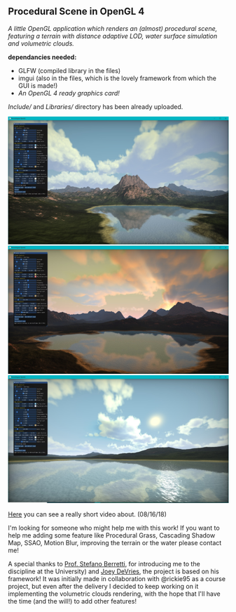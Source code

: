 ## Procedural Scene in OpenGL 4 ##
*A little OpenGL application which renders an (almost) procedural scene, featuring a terrain with distance adaptive LOD, water surface simulation and volumetric clouds.*

**dependancies needed:**
* GLFW (compiled library in the files)
* imgui (also in the files, which is the lovely framework from which the GUI is made!)
* *An OpenGL 4 ready graphics card!*

*Include/* and *Libraries/* directory has been already uploaded.

![Demonstrative image](/resources/pic.jpg)
![Demonstrative image2](/resources/pic2.jpg)
![Demonstrative image3](/resources/pic3.jpg)


[Here](https://www.youtube.com/watch?v=-9i_FZbO86c) you can see a really short video about. (08/16/18)

I'm looking for someone who might help me with this work! If you want to help me adding some feature like Procedural Grass, Cascading Shadow Map, SSAO, Motion Blur, improving the terrain or the water please contact me! 

A special thanks to [Prof. Stefano Berretti](https://www.micc.unifi.it/people/stefano-berretti/), for introducing me to the discipline at the University) and  [Joey DeVries](https://learnopengl.com/), the project is based on his framework! 
It was initially made in collaboration with @rickie95 as a course project, but even after the delivery I decided to keep working on it implementing the volumetric clouds rendering, with the hope that I'll have the time (and the will!) to add other features!